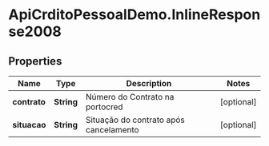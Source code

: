 # ApiCrditoPessoalDemo.InlineResponse2008

## Properties
Name | Type | Description | Notes
------------ | ------------- | ------------- | -------------
**contrato** | **String** | Número do Contrato na portocred | [optional] 
**situacao** | **String** | Situação do contrato após cancelamento | [optional] 



